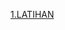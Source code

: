 
[1.LATIHAN](https://github.com/Afifa9/tekn-cloud-computing/blob/dcb052bdce35a3fa7e7968220e98a06d4ab9cd6b/minggu-11/Latihan.md)

